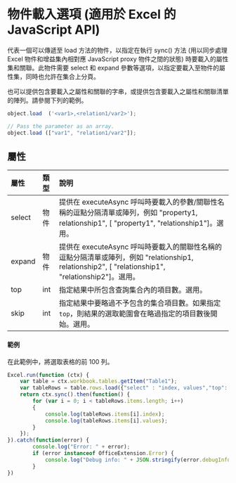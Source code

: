 # <a name="object-load-options-(javascript-api-for-excel)"></a>物件載入選項 (適用於 Excel 的 JavaScript API)

代表一個可以傳遞至 load 方法的物件，以指定在執行 sync() 方法 (用以同步處理 Excel 物件和增益集內相對應 JavaScript proxy 物件之間的狀態) 時要載入的屬性集和關聯。此物件需要 select 和 expand 參數等選項，以指定要載入至物件的屬性集，同時也允許在集合上分頁。

也可以提供包含要載入之屬性和關聯的字串，或提供包含要載入之屬性和關聯清單的陣列。請參閱下列的範例。

```js   
object.load  ('<var1>,<relation1/var2>');

// Pass the parameter as an array.
object.load (["var1", "relation1/var2"]);
```

## <a name="properties"></a>屬性
| 屬性	     | 類型	   |說明|
|:---------------|:--------|:----------|
|select|物件|提供在 executeAsync 呼叫時要載入的參數/關聯性名稱的逗點分隔清單或陣列，例如 "property1, relationship1", [ "property1", "relationship1"]。選用。|
|expand|物件|提供在 executeAsync 呼叫時要載入的關聯性名稱的逗點分隔清單或陣列，例如 "relationship1, relationship2", [ "relationship1", "relationship2"]。選用。|
|top|int| 指定結果中所包含查詢集合內的項目數。選用。|
|skip|int|指定結果中要略過不予包含的集合項目數。如果指定 `top`，則結果的選取範圍會在略過指定的項目數後開始。選用。|

#### <a name="examples"></a>範例

在此範例中，將選取表格的前 100 列。

```js
Excel.run(function (ctx) { 
    var table = ctx.workbook.tables.getItem("Table1");
    var tableRows = table.rows.load({"select" : "index, values","top": 100, "skip": 0 })
    return ctx.sync().then(function() {
        for (var i = 0; i < tableRows.items.length; i++)
        {
            console.log(tableRows.items[i].index);
            console.log(tableRows.items[i].values);
        }
    });
}).catch(function(error) {
        console.log("Error: " + error);
        if (error instanceof OfficeExtension.Error) {
            console.log("Debug info: " + JSON.stringify(error.debugInfo));
        }
})
```
